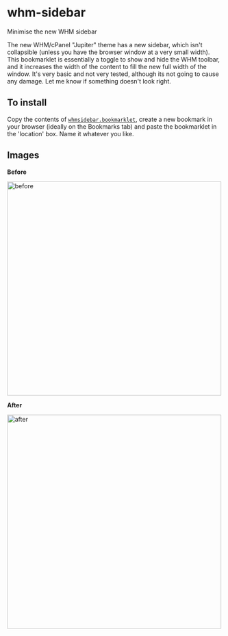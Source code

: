 # whm-sidebar
Minimise the new WHM sidebar

The new WHM/cPanel "Jupiter" theme has a new sidebar, which isn't collapsible (unless you have the browser window at a very small width).
This bookmarklet is essentially a toggle to show and hide the WHM toolbar, and it increases the width of the content to fill the new full width of the window.
It's very basic and not very tested, although its not going to cause any damage. Let me know if something doesn't look right.


## To install
Copy the contents of [`whmsidebar.bookmarklet`](https://raw.githubusercontent.com/BenTomsett/whm-sidebar/main/whmsidebar.bookmarklet), create a new bookmark in your browser (ideally on the Bookmarks tab) and paste the bookmarklet in the 'location' box. Name it whatever you like.


## Images
**Before**

<img width="500" alt="before" src="https://user-images.githubusercontent.com/25419125/170880551-4cd4bed9-be37-4f36-ad81-b0ff797874a5.png">

**After**

<img width="500" alt="after" src="https://user-images.githubusercontent.com/25419125/170880560-be893b0c-9270-405e-b1d6-a1859723907d.png">
